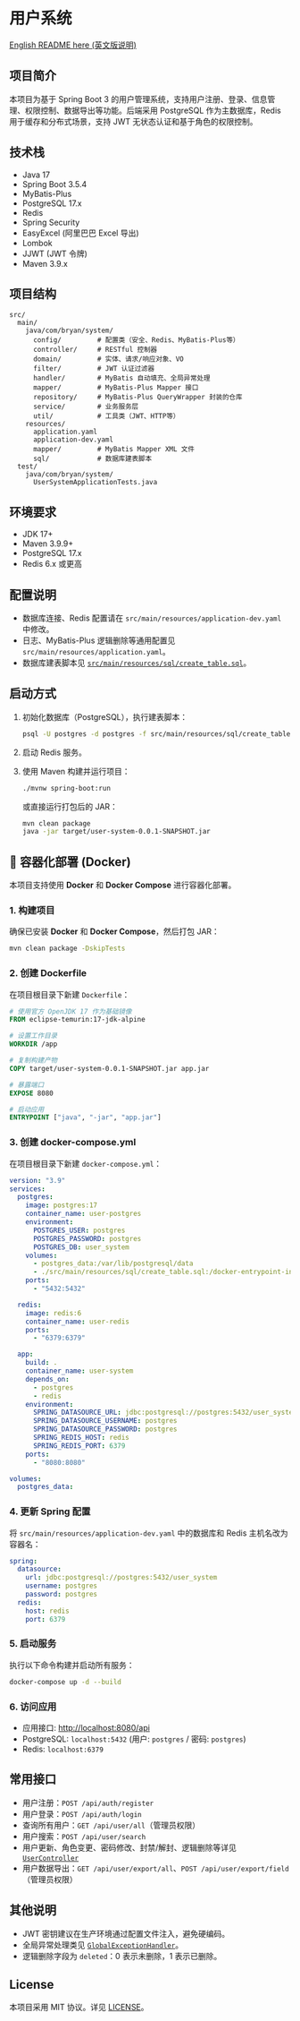 # 用户系统

[English README here (英文版说明)](./README.md)

## 项目简介

本项目为基于 Spring Boot 3 的用户管理系统，支持用户注册、登录、信息管理、权限控制、数据导出等功能。后端采用 PostgreSQL 作为主数据库，Redis 用于缓存和分布式场景，支持 JWT 无状态认证和基于角色的权限控制。

## 技术栈

* Java 17
* Spring Boot 3.5.4
* MyBatis-Plus
* PostgreSQL 17.x
* Redis
* Spring Security
* EasyExcel (阿里巴巴 Excel 导出)
* Lombok
* JJWT (JWT 令牌)
* Maven 3.9.x

## 项目结构

```
src/
  main/
    java/com/bryan/system/
      config/         # 配置类（安全、Redis、MyBatis-Plus等）
      controller/     # RESTful 控制器
      domain/         # 实体、请求/响应对象、VO
      filter/         # JWT 认证过滤器
      handler/        # MyBatis 自动填充、全局异常处理
      mapper/         # MyBatis-Plus Mapper 接口
      repository/     # MyBatis-Plus QueryWrapper 封装的仓库
      service/        # 业务服务层
      util/           # 工具类（JWT、HTTP等）
    resources/
      application.yaml
      application-dev.yaml
      mapper/         # MyBatis Mapper XML 文件
      sql/            # 数据库建表脚本
  test/
    java/com/bryan/system/
      UserSystemApplicationTests.java
```

## 环境要求

* JDK 17+
* Maven 3.9.9+
* PostgreSQL 17.x
* Redis 6.x 或更高

## 配置说明

* 数据库连接、Redis 配置请在 `src/main/resources/application-dev.yaml` 中修改。
* 日志、MyBatis-Plus 逻辑删除等通用配置见 `src/main/resources/application.yaml`。
* 数据库建表脚本见 [`src/main/resources/sql/create_table.sql`](src/main/resources/sql/create_table.sql)。

## 启动方式

1. 初始化数据库（PostgreSQL），执行建表脚本：

   ```sh
   psql -U postgres -d postgres -f src/main/resources/sql/create_table.sql
   ```
2. 启动 Redis 服务。
3. 使用 Maven 构建并运行项目：

   ```sh
   ./mvnw spring-boot:run
   ```

   或直接运行打包后的 JAR：

   ```sh
   mvn clean package
   java -jar target/user-system-0.0.1-SNAPSHOT.jar
   ```

## 🐳 容器化部署 (Docker)

本项目支持使用 **Docker** 和 **Docker Compose** 进行容器化部署。

### 1. 构建项目

确保已安装 **Docker** 和 **Docker Compose**，然后打包 JAR：

```bash
mvn clean package -DskipTests
```

### 2. 创建 Dockerfile

在项目根目录下新建 `Dockerfile`：

```dockerfile
# 使用官方 OpenJDK 17 作为基础镜像
FROM eclipse-temurin:17-jdk-alpine

# 设置工作目录
WORKDIR /app

# 复制构建产物
COPY target/user-system-0.0.1-SNAPSHOT.jar app.jar

# 暴露端口
EXPOSE 8080

# 启动应用
ENTRYPOINT ["java", "-jar", "app.jar"]
```

### 3. 创建 docker-compose.yml

在项目根目录下新建 `docker-compose.yml`：

```yaml
version: "3.9"
services:
  postgres:
    image: postgres:17
    container_name: user-postgres
    environment:
      POSTGRES_USER: postgres
      POSTGRES_PASSWORD: postgres
      POSTGRES_DB: user_system
    volumes:
      - postgres_data:/var/lib/postgresql/data
      - ./src/main/resources/sql/create_table.sql:/docker-entrypoint-initdb.d/create_table.sql
    ports:
      - "5432:5432"

  redis:
    image: redis:6
    container_name: user-redis
    ports:
      - "6379:6379"

  app:
    build: .
    container_name: user-system
    depends_on:
      - postgres
      - redis
    environment:
      SPRING_DATASOURCE_URL: jdbc:postgresql://postgres:5432/user_system
      SPRING_DATASOURCE_USERNAME: postgres
      SPRING_DATASOURCE_PASSWORD: postgres
      SPRING_REDIS_HOST: redis
      SPRING_REDIS_PORT: 6379
    ports:
      - "8080:8080"

volumes:
  postgres_data:
```

### 4. 更新 Spring 配置

将 `src/main/resources/application-dev.yaml` 中的数据库和 Redis 主机名改为容器名：

```yaml
spring:
  datasource:
    url: jdbc:postgresql://postgres:5432/user_system
    username: postgres
    password: postgres
  redis:
    host: redis
    port: 6379
```

### 5. 启动服务

执行以下命令构建并启动所有服务：

```bash
docker-compose up -d --build
```

### 6. 访问应用

* 应用接口: [http://localhost:8080/api](http://localhost:8080/api)
* PostgreSQL: `localhost:5432` (用户: `postgres` / 密码: `postgres`)
* Redis: `localhost:6379`

## 常用接口

* 用户注册：`POST /api/auth/register`
* 用户登录：`POST /api/auth/login`
* 查询所有用户：`GET /api/user/all`（管理员权限）
* 用户搜索：`POST /api/user/search`
* 用户更新、角色变更、密码修改、封禁/解封、逻辑删除等详见 [`UserController`](src/main/java/com/bryan/system/controller/UserController.java)
* 用户数据导出：`GET /api/user/export/all`、`POST /api/user/export/field`（管理员权限）

## 其他说明

* JWT 密钥建议在生产环境通过配置文件注入，避免硬编码。
* 全局异常处理类见 [`GlobalExceptionHandler`](src/main/java/com/bryan/system/handler/GlobalExceptionHandler.java)。
* 逻辑删除字段为 `deleted`：0 表示未删除，1 表示已删除。

## License

本项目采用 MIT 协议。详见 [LICENSE](LICENSE)。
